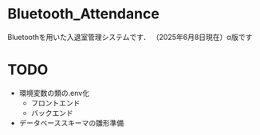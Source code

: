 # Bluetooth_Attendance
Bluetoothを用いた入退室管理システムです．
（2025年6月8日現在）α版です

# TODO
- 環境変数の類の.env化
  - フロントエンド
  - バックエンド
- データベーススキーマの雛形準備

